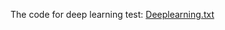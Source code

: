 The code for deep learning test: [Deeplearning.txt](https://github.com/ytlee3/MSE485_DeepLearning/files/7656950/Deeplearning.txt)
